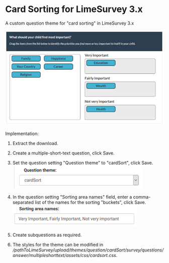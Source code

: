 # Card Sorting for LimeSurvey 3.x
A custom question theme for "card sorting" in LimeSurvey 3.x

![Image Card Sorting](/cardSort/survey/questions/answer/multipleshorttext/assets/images/card_sort_3.x_3.png)

Implementation:

1) Extract the download.

2) Create a multiple-short-text question, click Save.

3) Set the question setting "Question theme" to "cardSort", click Save.
![Image Select cardSort](/cardSort/survey/questions/answer/multipleshorttext/assets/images/card_sort_3.x_1.png)

4) In the question setting "Sorting area names" field, enter a comma-separated list of the names for the sorting "buckets", click Save.
![Image Enter Bucket names](/cardSort/survey/questions/answer/multipleshorttext/assets/images/card_sort_3.x_2.png)

5) Create subquestions as required.

6) The styles for the theme can be modified in */pathToLimeSurvey/upload/themes/question/cardSort/survey/questions/answer/multipleshorttext/assets/css/cardsort.css*.
